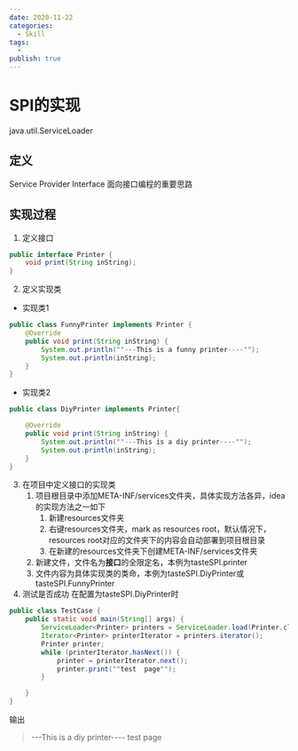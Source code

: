 ```yaml
---
date: 2020-11-22
categories:
  - Skill
tags:
  - 
publish: true
---
```


# SPI的实现

java.util.ServiceLoader

## 定义

Service Provider Interface
面向接口编程的重要思路

## 实现过程

1. 定义接口

```Java
public interface Printer {
    void print(String inString);
}
```

2. 定义实现类

- 实现类1

```Java
public class FunnyPrinter implements Printer {
    @Override
    public void print(String inString) {
        System.out.println(""---This is a funny printer----"");
        System.out.println(inString);
    }
}
```

- 实现类2

```Java
public class DiyPrinter implements Printer{

    @Override
    public void print(String inString) {
        System.out.println(""---This is a diy printer----"");
        System.out.println(inString);
    }
}
```

3. 在项目中定义接口的实现类
   1. 项目根目录中添加META-INF/services文件夹，具体实现方法各异，idea的实现方法之一如下
      1. 新建resources文件夹
      2. 右键resources文件夹，mark as resources root，默认情况下，resources root对应的文件夹下的内容会自动部署到项目根目录
      3. 在新建的resources文件夹下创建META-INF/services文件夹
   2. 新建文件，文件名为**接口**的全限定名，本例为tasteSPI.printer
   3. 文件内容为具体实现类的类命，本例为tasteSPI.DiyPrinter或tasteSPI.FunnyPrinter
4. 测试是否成功
在配置为tasteSPI.DiyPrinter时

```Java
public class TestCase {
    public static void main(String[] args) {
        ServiceLoader<Printer> printers = ServiceLoader.load(Printer.class);
        Iterator<Printer> printerIterator = printers.iterator();
        Printer printer;
        while (printerIterator.hasNext()) {
            printer = printerIterator.next();
            printer.print(""test  page"");
        }

    }
}
```

输出
>---This is a diy printer----
test  page
